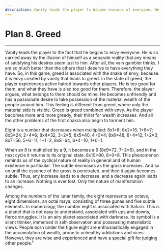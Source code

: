 ```yaml
---
description: Vanity leads the player to become envious of everyone. He is so carried away by the illusion of himself as a separate reality that any means of satisfying his desires seem just to him.
---
```


# Plan 8. Greed

---

Vanity leads the player to the fact that he begins to envy everyone. He is so carried away by the illusion of himself as a separate reality that any means of satisfying his desires seem just to him. After all, the vain gambler thinks, I am so much better than the others that I deserve to have everything they have. So, in this game, greed is associated with the snake of envy, because. it is envy created by vanity that leads to greed. In the state of greed, the player experiences active hatred towards other players. He is too good for them, and what they have is also too good for them. Therefore, the player argues, what belongs to them should be mine. He becomes unfriendly and has a passionate desire to take possession of the material wealth of the people around him. This feeling is different from greed, where only the material side is visible. Greed is greed combined with envy. As the player becomes more and more greedy, their thirst for wealth increases. And all the other problems of the first chakra also begin to torment him.

Eight is a number that decreases when multiplied: 8x1=8; 8x2=16, 1+6=7; 8x3=24, 2+4=6; 8x4=32, 3+2=5; 8x5=40, 4+0=4; 8x6=48, 8+4=12, 1+2=3; 8x7=56, 5+6=11, 1+1=2; 8x8=64, 6+4=10, 1+0=1.

When an 8 is multiplied by a 9, it becomes a 9 (8x9=72, 7+2=9), and in the next cycle it returns to its original state: 8x10=80, 8+0=8. This phenomenon reminds us of the cyclical nature of reality in general and of human existence in particular. The subtle decreases as the gross increases. And so on until the essence of the gross is penetrated, and then it again becomes subtle. Thus, any increase leads to a decrease, and a decrease again leads to an increase. Nothing is ever lost. Only the nature of manifestation changes.

Among the numbers of the lunar family, the eight represents an octave, eight dimensions, an octal maya, consisting of three gunas and five subtle elements. In numerology, the number eight is associated with Saturn. This is a planet that is not easy to understand, associated with ups and downs, fierce struggles. It is an airy planet associated with darkness. Its symbol is a silent thinker, immersed in self-observation and possessing materialistic views. People born under the figure eight are enthusiastically engaged in the accumulation of wealth, prone to unhealthy addictions and vices. However, they are wise and experienced and have a special gift for judging other people."
